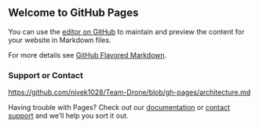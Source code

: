 ## Welcome to GitHub Pages

You can use the [editor on GitHub](https://github.com/nivek1028/Team-Drone/edit/gh-pages/index.md) to maintain and preview the content for your website in Markdown files.

For more details see [GitHub Flavored Markdown](https://guides.github.com/features/mastering-markdown/).


### Support or Contact

https://github.com/nivek1028/Team-Drone/blob/gh-pages/architecture.md

Having trouble with Pages? Check out our [documentation](https://docs.github.com/categories/github-pages-basics/) or [contact support](https://github.com/contact) and we’ll help you sort it out.
